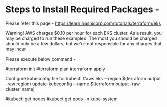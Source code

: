 # Steps to Install Required Packages - 

Please refer this page - https://learn.hashicorp.com/tutorials/terraform/eks

Warning! AWS charges $0.10 per hour for each EKS cluster. As a result, you may be charged to run these examples. The most you should be charged should only be a few dollars, but we're not responsible for any charges that may incur.

Please execute below command - 

#terraform init
#terraform plan
#terraform apply 

Configure kubeconfig file for kubectl 
#aws eks --region $(terraform output -raw region) update-kubeconfig --name $(terraform output -raw cluster_name)

#kubectl get nodes
#kubect get pods -n kube-system



